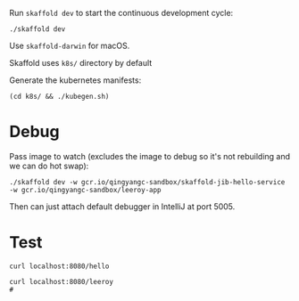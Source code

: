 Run `skaffold dev` to start the continuous development cycle:

```shell
./skaffold dev
```

Use `skaffold-darwin` for macOS.

Skaffold uses `k8s/` directory by default

Generate the kubernetes manifests:

```shell
(cd k8s/ && ./kubegen.sh)
```


# Debug

Pass image to watch (excludes the image to debug so it's not rebuilding and we can do hot swap):

```shell
./skaffold dev -w gcr.io/qingyangc-sandbox/skaffold-jib-hello-service -w gcr.io/qingyangc-sandbox/leeroy-app
```

Then can just attach default debugger in IntelliJ at port 5005.

# Test

```shell
curl localhost:8080/hello
```

```shell
curl localhost:8080/leeroy
# 
```
